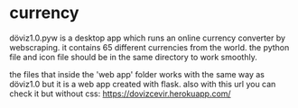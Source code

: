 # currency

döviz1.0.pyw is a desktop app which runs an online currency converter by webscraping. it contains 65 different currencies from the world. the python file and icon file should be in the same directory to work smoothly.

the files that inside the 'web app' folder works with the same way as döviz1.0 but it is a web app created with flask. 
also with this url you can check it but without css: https://dovizcevir.herokuapp.com/
